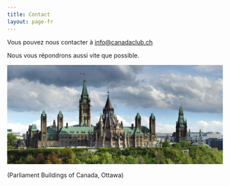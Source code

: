 ```yaml
---
title: Contact
layout: page-fr
---
```


Vous pouvez nous contacter à [info@canadaclub.ch](mailto:info@canadaclub.ch)

Nous vous répondrons aussi vite que possible.

![Parliament Buildings of Canada, Ottawa](images/parliament.jpg)

(Parliament Buildings of Canada, Ottawa)
